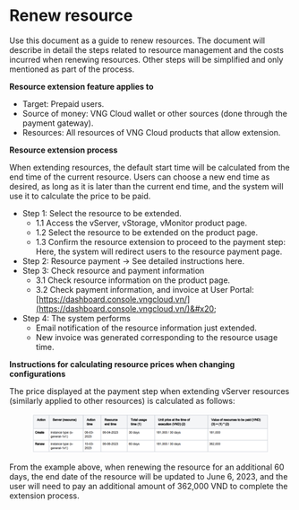 # Renew resource

Use this document as a guide to renew resources. The document will describe in detail the steps related to resource management and the costs incurred when renewing resources. Other steps will be simplified and only mentioned as part of the process.

**Resource extension feature applies to**

* Target: Prepaid users.
* Source of money: VNG Cloud wallet or other sources (done through the payment gateway).
* Resources: All resources of VNG Cloud products that allow extension.

**Resource extension process**&#x20;

When extending resources, the default start time will be calculated from the end time of the current resource. Users can choose a new end time as desired, as long as it is later than the current end time, and the system will use it to calculate the price to be paid.&#x20;

* Step 1: Select the resource to be extended.
  * 1.1 Access the vServer, vStorage, vMonitor product page.
  * 1.2 Select the resource to be extended on the product page.
  * 1.3 Confirm the resource extension to proceed to the payment step: Here, the system will redirect users to the resource payment page.
* Step 2: Resource payment -> See detailed instructions here.
* Step 3: Check resource and payment information
  * 3.1 Check resource information on the product page.
  * 3.2 Check payment information, and invoice at User Portal: [https://dashboard.console.vngcloud.vn/](https://dashboard.console.vngcloud.vn/)&#x20;
* Step 4: The system performs&#x20;
  * Email notification of the resource information just extended.
  * New invoice was generated corresponding to the resource usage time.

**Instructions for calculating resource prices when changing configurations**

The price displayed at the payment step when extending vServer resources (similarly applied to other resources) is calculated as follows:

<figure><img src="../../../.gitbook/assets/image (6) (1) (1) (1) (1) (1) (1) (1) (1) (1) (1) (1) (1).png" alt=""><figcaption></figcaption></figure>

From the example above, when renewing the resource for an additional 60 days, the end date of the resource will be updated to June 6, 2023, and the user will need to pay an additional amount of 362,000 VND to complete the extension process.
